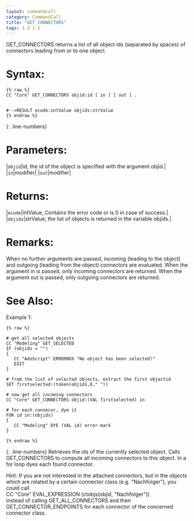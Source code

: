 ```yaml
---
layout: commandcall
category: CommandCall
title: "GET_CONNECTORS"
tags: 1.3 1.5
---
```


GET_CONNECTORS returns a list of all object ids (separated by spaces) of connectors leading from or to one object.

# Syntax:  

```adoscript
{% raw %}
CC "Core" GET_CONNECTORS objid:id [ in ] [ out ] .


#-->RESULT ecode:intValue objids:strValue
{% endraw %}
```
{: .line-numbers}

# Parameters:  

|`objid`|id, the id of the object is specified with the argument objid.|
|`in`|modifier|
|`out`|modifier|

# Returns:  

|`ecode`|intValue, Contains the error code or is 0 in case of success.|
|`objids`|strValue, the list of objects is returned in the variable objids.|

# Remarks:

When no further arguments are passed, incoming (leading to the object) and outgoing (leading from the object) connectors are evaluated. When the argument in is passed, only incoming connectors are returned. When the argument out is passed, only outgoing connectors are returned.


# See Also:  



Example 1:

```adoscript
{% raw %}

# get all selected objects
CC "Modeling" GET_SELECTED
IF (objids = "")
{
   CC "AdoScript" ERRORBOX "No object has been selected!"
   EXIT
}

# from the list of selected objects, extract the first objectid
SET firstselected:(token(objids,0," "))

# now get all incoming connectors
CC "Core" GET_CONNECTORS objid:(VAL firstselected) in

# for each connecor, dye it
FOR id in:(objids)
{
   CC "Modeling" DYE (VAL id) error-mark
}

{% endraw %}
```
{: .line-numbers}
Retrieves the ids of the currently selected object. Calls GET_CONNECTORS to compute all incoming connectors to this object. In a for loop dyes each found connector.

Hint: If you are not interested in the attached connectors, but in the objects which are related by a certain connector class (e.g. "Nachfolger"), you could call  
CC "Core" EVAL_EXPRESSION (ctobjs(objid, "Nachfolger"))  
instead of calling GET_ALL_CONNECTORS and then GET_CONNECTOR_ENDPOINTS for each connector of the concerned connector class.  
